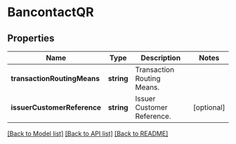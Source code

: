 # BancontactQR

## Properties
Name | Type | Description | Notes
------------ | ------------- | ------------- | -------------
**transactionRoutingMeans** | **string** | Transaction Routing Means. | 
**issuerCustomerReference** | **string** | Issuer Customer Reference. | [optional] 

[[Back to Model list]](../README.md#documentation-for-models) [[Back to API list]](../README.md#documentation-for-api-endpoints) [[Back to README]](../README.md)


